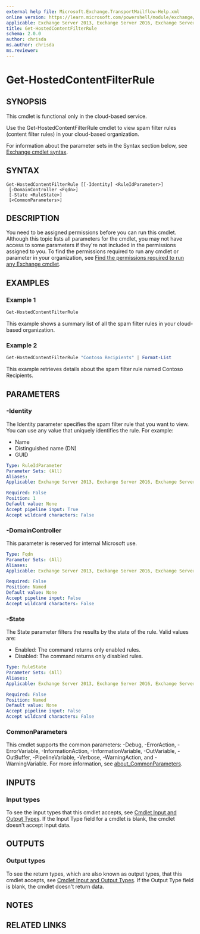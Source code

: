 ```yaml
---
external help file: Microsoft.Exchange.TransportMailflow-Help.xml
online version: https://learn.microsoft.com/powershell/module/exchange/get-hostedcontentfilterrule
applicable: Exchange Server 2013, Exchange Server 2016, Exchange Server 2019, Exchange Online, Exchange Online Protection
title: Get-HostedContentFilterRule
schema: 2.0.0
author: chrisda
ms.author: chrisda
ms.reviewer:
---
```


# Get-HostedContentFilterRule

## SYNOPSIS
This cmdlet is functional only in the cloud-based service.

Use the Get-HostedContentFilterRule cmdlet to view spam filter rules (content filter rules) in your cloud-based organization.

For information about the parameter sets in the Syntax section below, see [Exchange cmdlet syntax](https://learn.microsoft.com/powershell/exchange/exchange-cmdlet-syntax).

## SYNTAX

```
Get-HostedContentFilterRule [[-Identity] <RuleIdParameter>]
 [-DomainController <Fqdn>]
 [-State <RuleState>]
 [<CommonParameters>]
```

## DESCRIPTION
You need to be assigned permissions before you can run this cmdlet. Although this topic lists all parameters for the cmdlet, you may not have access to some parameters if they're not included in the permissions assigned to you. To find the permissions required to run any cmdlet or parameter in your organization, see [Find the permissions required to run any Exchange cmdlet](https://learn.microsoft.com/powershell/exchange/find-exchange-cmdlet-permissions).

## EXAMPLES

### Example 1
```powershell
Get-HostedContentFilterRule
```

This example shows a summary list of all the spam filter rules in your cloud-based organization.

### Example 2
```powershell
Get-HostedContentFilterRule "Contoso Recipients" | Format-List
```

This example retrieves details about the spam filter rule named Contoso Recipients.

## PARAMETERS

### -Identity
The Identity parameter specifies the spam filter rule that you want to view. You can use any value that uniquely identifies the rule. For example:

- Name
- Distinguished name (DN)
- GUID

```yaml
Type: RuleIdParameter
Parameter Sets: (All)
Aliases:
Applicable: Exchange Server 2013, Exchange Server 2016, Exchange Server 2019, Exchange Online, Exchange Online Protection

Required: False
Position: 1
Default value: None
Accept pipeline input: True
Accept wildcard characters: False
```

### -DomainController
This parameter is reserved for internal Microsoft use.

```yaml
Type: Fqdn
Parameter Sets: (All)
Aliases:
Applicable: Exchange Server 2013, Exchange Server 2016, Exchange Server 2019

Required: False
Position: Named
Default value: None
Accept pipeline input: False
Accept wildcard characters: False
```

### -State
The State parameter filters the results by the state of the rule. Valid values are:

- Enabled: The command returns only enabled rules.
- Disabled: The command returns only disabled rules.

```yaml
Type: RuleState
Parameter Sets: (All)
Aliases:
Applicable: Exchange Server 2013, Exchange Server 2016, Exchange Server 2019, Exchange Online, Exchange Online Protection

Required: False
Position: Named
Default value: None
Accept pipeline input: False
Accept wildcard characters: False
```

### CommonParameters
This cmdlet supports the common parameters: -Debug, -ErrorAction, -ErrorVariable, -InformationAction, -InformationVariable, -OutVariable, -OutBuffer, -PipelineVariable, -Verbose, -WarningAction, and -WarningVariable. For more information, see [about_CommonParameters](https://go.microsoft.com/fwlink/p/?LinkID=113216).

## INPUTS

### Input types
To see the input types that this cmdlet accepts, see [Cmdlet Input and Output Types](https://go.microsoft.com/fwlink/p/?linkId=616387). If the Input Type field for a cmdlet is blank, the cmdlet doesn't accept input data.

## OUTPUTS

### Output types
To see the return types, which are also known as output types, that this cmdlet accepts, see [Cmdlet Input and Output Types](https://go.microsoft.com/fwlink/p/?linkId=616387). If the Output Type field is blank, the cmdlet doesn't return data.

## NOTES

## RELATED LINKS
